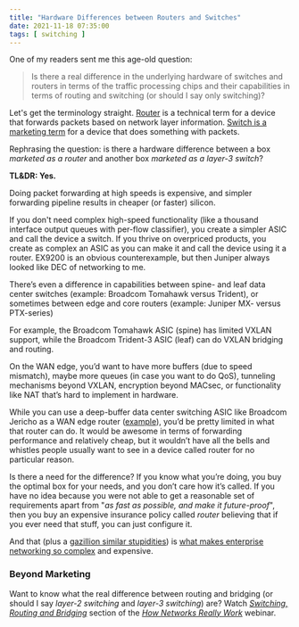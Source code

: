 ```yaml
---
title: "Hardware Differences between Routers and Switches"
date: 2021-11-18 07:35:00
tags: [ switching ]
---
```

One of my readers sent me this age-old question:

> Is there a real difference in the underlying hardware of switches and routers in terms of the traffic processing chips and their capabilities in terms of routing and switching (or should I say only switching)?

Let's get the terminology straight. [Router](https://blog.ipspace.net/2010/07/bridging-and-routing-is-there.html) is a technical term for a device that forwards packets based on network layer information. [Switch is a marketing term](https://blog.ipspace.net/2011/02/how-did-we-ever-get-into-this-switching.html) for a device that does something with packets.

Rephrasing the question: is there a hardware difference between a box *marketed as a router* and another box *marketed as a layer-3 switch*?

**TL&DR: Yes.**

Doing packet forwarding at high speeds is expensive, and simpler forwarding pipeline results in cheaper (or faster) silicon. 

If you don't need complex high-speed functionality (like a thousand interface output queues with per-flow classifier), you create a simpler ASIC and call the device a switch. If you thrive on overpriced products, you create as complex an ASIC as you can make it and call the device using it a router. EX9200 is an obvious counterexample, but then Juniper always looked like DEC of networking to me.

There’s even a difference in capabilities between spine- and leaf data center switches (example: Broadcom Tomahawk versus Trident), or sometimes between edge and core routers (example: Juniper MX- versus PTX-series)

For example, the Broadcom Tomahawk ASIC (spine) has limited VXLAN support, while the Broadcom Trident-3 ASIC (leaf) can do VXLAN bridging and routing.

On the WAN edge, you’d want to have more buffers (due to speed mismatch), maybe more queues (in case you want to do QoS), tunneling mechanisms beyond VXLAN, encryption beyond MACsec, or functionality like NAT that’s hard to implement in hardware.

While you can use a deep-buffer data center switching ASIC like Broadcom Jericho as a WAN edge router ([example](https://blog.ipspace.net/2015/10/sdn-internet-router-is-in-production-on.html)), you’d be pretty limited in what that router can do. It would be awesome in terms of forwarding performance and relatively cheap, but it wouldn’t have all the bells and whistles people usually want to see in a device called router for no particular reason.

Is there a need for the difference? If you know what you’re doing, you buy the optimal box for your needs, and you don’t care how it’s called. If you have no idea because you were not able to get a reasonable set of requirements apart from "*as fast as possible, and make it future-proof*", then you buy an expensive insurance policy called *router* believing that if you ever need that stuff, you can just configure it.

And that (plus a [gazillion similar stupidities](https://blog.ipspace.net/2013/08/temper-your-macgyver-streak.html)) is [what makes enterprise networking so complex](https://blog.ipspace.net/2013/04/this-is-what-makes-networking-so-complex.html) and expensive.

### Beyond Marketing

Want to know what the real difference between routing and bridging (or should I say *layer-2 switching* and *layer-3 switching*) are? Watch _[Switching, Routing and Bridging](https://my.ipspace.net/bin/list?id=Net101#SWITCH)_ section of the _[How Networks Really Work](https://www.ipspace.net/How_Networks_Really_Work)_ webinar.

